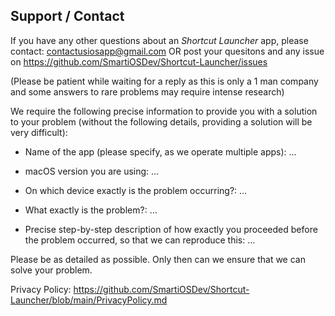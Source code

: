 ## Support / Contact


If you have any other questions about an *Shortcut Launcher* app, please contact: contactusiosapp@gmail.com OR post your quesitons and any issue on https://github.com/SmartiOSDev/Shortcut-Launcher/issues

(Please be patient while waiting for a reply as this is only a 1 man company and some answers to rare problems may require intense research)

We require the following precise information to provide you with a solution to your problem (without the following details, providing a solution will be very difficult):

- Name of the app (please specify, as we operate multiple apps): …

- macOS version you are using: …

- On which device exactly is the problem occurring?: …

- What exactly is the problem?: …

- Precise step-by-step description of how exactly you proceeded before the problem occurred, so that we can reproduce this: …


Please be as detailed as possible. Only then can we ensure that we can solve your problem.

Privacy Policy: https://github.com/SmartiOSDev/Shortcut-Launcher/blob/main/PrivacyPolicy.md
